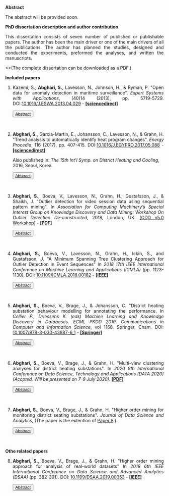 <!--h3 style="text-align:center;color:#606c71;"><b>Licentiate Thesis</b></h3-->
<!--h1 style="text-align:left;color:#606c71;margin-bottom: 0px;">Outlier Detection Analysis:</h1>
<h2 style="text-align:left;color:#606c71;margin-top: 2px;">Approaches for Identifying Deviating Behaviors in Real-world</h2-->
**Abstract**
<p align="justify">The abstract will be provided soon.</p>

**PhD dissertation description and author contribution**
<p align="justify">This dissertation consists of seven number of published or publishable papers. The author has been the main driver or one of the main drivers of all the publications. The author has planned the studies, designed and conducted the experiments, preformed the analyses, and written the manuscripts.</p>

<>(The complete dissertation can be downloaded as a PDF.)

**Included papers**
<ol>
<li>
<p align="justify">Kazemi, S., <b>Abghari, S.</b>, Lavesson, N., Johnson, H., & Ryman, P. "Open data for anomaly detection in maritime surveillance". <i>Expert Systems with Applications</i>, (40)14 (2013), pp. 5719-5729. DOI:<a href="https://doi.org/10.1016/j.eswa.2013.04.029" target="_blank">10.1016/J.ESWA.2013.04.029</a> - 
<strong><a href="https://www.sciencedirect.com/science/article/pii/S0957417413002765" target="_blank">[sciencedirect]</a></strong></p>
  
<button id="b1" class="unstyled-button"  onclick="toggle('a1');update_button('b1')"><u>Abstract</u></button>
<div style="display:none" id="a1">
  <p align="justify">Maritime surveillance has received increased attention from a civilian perspective in recent years. Anomaly detection is one of many techniques available for improving the safety and security in this domain. Maritime authorities use confidential data sources for monitoring the maritime activities; however, a paradigm shift on the Internet has created new open sources of data. We investigate the potential of using open data as a complementary resource for anomaly detection in maritime surveillance. We present and evaluate a decision support system based on open data and expert rules for this purpose. We conduct a case study in which experts from the Swedish coastguard participate to conduct a real-world validation of the system. We conclude that the exploitation of open data as a complementary resource is feasible since our results indicate improvements in the efficiency and effectiveness of the existing surveillance systems by increasing the accuracy and covering unseen aspects of maritime activities.</p>
</div>
<p>
  <br>
</p>  
</li>

<li>
<p align="justify"><b>Abghari, S.</b>, Garcia-Martin, E., Johansson, C., Lavesson, N., & Grahn, H. "Trend analysis to automatically identify heat program changes". <i>Energy Procedia</i>, 116 (2017), pp. 407-415. DOI:<a href="https://doi.org/10.1016/j.egypro.2017.05.088" target="_blank">10.1016/J.EGYPRO.2017.05.088</a> - 
<strong><a href="https://www.sciencedirect.com/science/article/pii/S1876610217322956" target="_blank">[sciencedirect]</a></strong></p>
<p>Also published in: <i>The 15th Int'l Symp. on District Heating and Cooling</i>, 2016, Seoul, Korea.</p>

<button id="b2" class="unstyled-button"  onclick="toggle('a2');update_button('b2')"><u>Abstract</u></button>
<div style="display:none" id="a2">
  <p align="justify">The aim of this study is to improve the monitoring and controlling of heating systems located at customer buildings through the use of a decision support system. To achieve this, the proposed system applies a two-step classifier to detect manual changes of the temperature of the heating system. We apply data from the Swedish company NODA, active in energy optimization and services for energy efficiency, to train and test the suggested system. The decision support system is evaluated through an experiment and the results are validated by experts at NODA. The results show that the decision support system can detect changes within three days after their occurrence and only by considering daily average measurements.</p>
</div>
<p>
  <br>
</p>  
</li>

<li>
<p align="justify"><b>Abghari, S.</b>, Boeva, V., Lavesson, N., Grahn, H., Gustafsson, J., & Shaikh, J. "Outlier detection for video session data using sequential pattern mining". In <i>Association for Computing Machinery’s Special Interest Group on Knowledge Discovery and Data Mining: Workshop On Outlier Detection De-constructed</i>, 2018, London, UK.
<a href="https://www.andrew.cmu.edu/user/lakoglu/odd/index.html" target="_blank">[ODD v5.0 Workshop]</a> - 
<strong><a href="./doc/paper3.pdf">[PDF]</a></strong></p>

<button id="b3" class="unstyled-button"  onclick="toggle('a3');update_button('b3')"><u>Abstract</u></button>
<div style="display:none" id="a3">
<p align="justify">The growth of Internet video and over-the-top transmission techniques has enabled online video service providers to deliver high quality video content to viewers. To maintain and improve the quality of experience, video providers need to detect unexpected issues that can highly affect the viewers’ experience. This requires analyzing massive amounts of video session data in order to find unexpected sequences of events. In this paper we combine sequential pattern mining and clustering to discover such event sequences. The proposed approach applies sequential pattern mining to find frequent patterns by considering contextual and collective outliers. In order to distinguish between the normal and abnormal behavior of the system, we initially identify the most frequent patterns. Then a clustering algorithm is applied on the most frequent patterns. The generated clustering model together with Silhouette Index are used for further analysis of less frequent patterns and detection of potential outliers. Our results show that the proposed approach can detect outliers at the system level.</p>
</div>
<p>
  <br>
</p>  
</li>

<li>
<p align="justify"><b>Abghari, S.</b>, Boeva, V., Lavesson, N., Grahn, H., Ickin, S., and Gustafsson, J. "A Minimum Spanning Tree Clustering Approach for Outlier Detection in Event Sequences" In <i> 2018 17th IEEE International Conference on Machine Learning and Applications (ICMLA)</i> (pp. 1123-1130). DOI: <a href="https://doi.org/10.1109/ICMLA.2018.00182" target="_blank">10.1109/ICMLA.2018.00182</a> - 
<strong><a href="https://ieeexplore.ieee.org/abstract/document/8614207" target="_blank">[IEEE]</a></strong></p>

<button id="b4" class="unstyled-button"  onclick="toggle('a4');update_button('b4')"><u>Abstract</u></button>
<div style="display:none" id="a4">
<p align="justify">Outlier detection has been studied in many domains. Outliers arise due to different reasons such as mechanical issues, fraudulent behavior, and human error. In this paper, we propose an unsupervised approach for outlier detection in a sequence dataset. The proposed approach combines sequential pattern mining, cluster analysis and a minimum spanning tree algorithm in order to identify clusters of outliers. Initially, the sequential pattern mining is used to extract frequent sequential patterns. Next the extracted patterns are clustered into groups of similar patterns. Finally the minimum spanning tree algorithm is used to find groups of outliers. The proposed approach has been evaluated on two different real datasets, i.e., smart meter data and video session data. The obtained results have shown that our approach can be applied to narrow down the space of events to a set of potential outliers and facilitate domain experts in further analysis and identification of system level issues.</p>
</div>
<p>
  <br>
</p>  
</li>

<li>
<p align="justify"><b>Abghari, S.</b>, Boeva, V., Brage, J., & Johansson, C. "District heating substation behaviour modelling for annotating the performance. In <i> Cellier P., Driessens K. (eds) Machine Learning and Knowledge Discovery in Databases. ECML PKDD 2019. Communications in Computer and Information Science</i>, vol 1168. Springer, Cham. DOI: <a href="https://doi.org/10.1007/978-3-030-43887-6_1" target="_blank">10.1007/978-3-030-43887-6_1</a> - 
<strong><a href="https://link.springer.com/chapter/10.1007/978-3-030-43887-6_1" target="_blank">[Springer]</a></strong>

</p>
  
<button id="b6" class="unstyled-button"  onclick="toggle('a6');update_button('b6')"><u>Abstract</u></button>
<div style="display:none" id="a6">
  <p align="justify">In this ongoing study, we propose a higher order data mining approach for modelling district heating (DH) substations’ behaviour and linking operational behaviour representative profiles with different performance indicators. We initially create substation’s operational behaviour models by extracting weekly patterns and clustering them into groups of similar patterns. The built models are further analyzed and integrated into an overall substation model by applying consensus clustering. The different operational behaviour profiles represented by the exemplars of the consensus clustering model are then linked to performance indicators. The labelled behaviour profiles are deployed over the whole heating season to derive diverse insights about the substation’s performance. The results show that the proposed method can be used for modelling, analyzing and understanding the deviating and sub-optimal DH substation’s behaviours.</p>
</div>
<p>
  <br>
</p>  
</li>

<li>
<p align="justify"><b>Abghari, S.</b>, Boeva, V., Brage, J., & Grahn, H. "Multi-view clustering analyses for district heating substations". In <i> 2020 9th International Conference on Data Science, Technology and Applications (DATA 2020) (Accpted. Will be presented on 7-9 July 2020).</i> <strong><a href="./doc/paper6.pdf">[PDF]</a></strong>
</p>
  
<button id="b5" class="unstyled-button"  onclick="toggle('a5');update_button('b5')"><u>Abstract</u></button>
<div style="display:none" id="a5">
    <p align="justify">In this study, we propose a multi-view clustering approach for mining and analysing multi-view network datasets. The proposed approach is applied and evaluated on a real-world scenario for monitoring and analysing district heating (DH) network conditions and identifying substations with sub-optimal behaviour. Initially, geographical locations of the substations are used to build an approximate graph representation of the DH network. Two different analyses can further be applied in this context: step-wise and parallel-wise multi-view clustering. The step-wise analysis is meant to sequentially consider and analyse substations with respect to a few different views. At each step, a new clustering solution is built on top of the one generated by the previously considered view, which organizes the substations in a hierarchical structure that can be used for multi-view comparisons. The parallel-wise analysis on the other hand, provides the opportunity to analyse substations with regards to two different views in parallel. Such analysis is aimed to represent and identify the relationships between substations by organizing them in a bipartite graph and analysing the substations’ distribution with respect to each view. The proposed data analysis and visualization approach arms domain experts with means for analysing DH network performance. In addition, it will facilitate the identification of substations with deviating operational behaviour based on comparative analysis with their closely located neighbours.</p>
</div>
<p>
<br>
</p>  
</li>

<li>
<p align="justify"><b>Abghari, S.</b>, Boeva, V., Brage, J., & Grahn, H. "Higher order mining for monitoring district seating substations". <i>Journal of Data Science and Analytics,</i> (The paper is the extention of <a href="#p-8">Paper 8</a>.). 
</p>

<button id="b7" class="unstyled-button"  onclick="toggle('a7');update_button('b7')"><u>Abstract</u></button>
<div style="display:none" id="a7">
  <p align="justify">In this study, we propose a higher order mining (HOM) approach that can be used for analysis of real-world datasets. The proposed approach consists of several different data analysis techniques such as sequential pattern mining, clustering analysis, consensus clustering and minimum spanning tree (MST). Initially, clustering analysis is performed on the extracted patterns to model the behavior modes of the studied phenomenon for a given time period. The built clustering models corresponding to every two consecutive time periods can further be assessed for mining changes in the monitored behaviour. In case some significant difference is observed, further analysis is performed by integrating the built models into a consensus clustering and applying an MST for identifying deviating behaviours. The validity and the potential of the proposed approach has been demonstrated on a real-world dataset originating from a network of district heating (DH) substations. The obtained results show that our approach is capable of detecting deviating and sub-optimal behaviours of the DH substations.</p>
</div>
<p>
  <br>
</p>  
</li>
</ol>

**Othe related papers**

<ol start="8">

<li>
<p align="justify" id="p-8"><b>Abghari, S.</b>, Boeva, V., Brage, J., & Grahn, H. "Higher order mining approach for analysis of real-world datasets" In <i> 2019 6th IEEE International Conference on Data Science and Advanced Analytics (DSAA)</i> (pp. 382-391). DOI: <a href="https://doi.org/10.1109/DSAA.2019.00053" target="_blank">10.1109/DSAA.2019.00053</a> - 
<strong><a href="https://ieeexplore.ieee.org/document/8964173" target="_blank">[IEEE]</a></strong>
</p> 
  
<button id="b8" class="unstyled-button"  onclick="toggle('a8');update_button('b8')"><u>Abstract</u></button>
<div style="display:none" id="a8">
  <p align="justify">We propose a higher order mining (HOM) approach for modelling, monitoring and analyzing district heating (DH) substations' operational behaviour and performance. HOM is concerned with mining over patterns rather than primary or raw data. The proposed approach uses a combination of different data analysis techniques such as sequential pattern mining, clustering analysis, consensus clustering and minimum spanning tree (MST). Initially, a substation's operational behaviour is modeled by extracting weekly patterns and performing clustering analysis. The substation's performance is monitored by assessing its modeled behaviour for every two consecutive weeks. In case some significant difference is observed, further analysis is performed by integrating the built models into a consensus clustering and applying an MST for identifying deviating behaviours. The results of the study show that our method is robust for detecting deviating and sub-optimal behaviours of DH substations. In addition, the proposed method can facilitate domain experts in the interpretation and understanding of the substations' behaviour and performance by providing different data analysis and visualization techniques.</p>
</div>
<p>
  <br>
</p>  
</li>

</ol>
